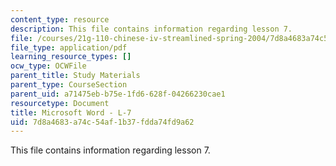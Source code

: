 ```yaml
---
content_type: resource
description: This file contains information regarding lesson 7.
file: /courses/21g-110-chinese-iv-streamlined-spring-2004/7d8a4683a74c54af1b37fdda74fd9a62_MIT21G_110S04_L7.pdf
file_type: application/pdf
learning_resource_types: []
ocw_type: OCWFile
parent_title: Study Materials
parent_type: CourseSection
parent_uid: a71475eb-b75e-1fd6-628f-04266230cae1
resourcetype: Document
title: Microsoft Word - L-7
uid: 7d8a4683-a74c-54af-1b37-fdda74fd9a62
---
```

This file contains information regarding lesson 7.


